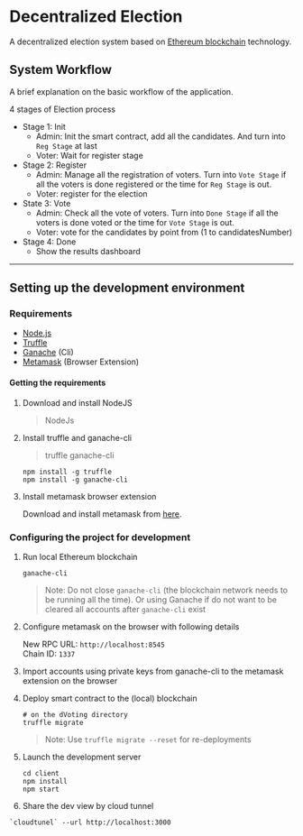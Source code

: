 # Decentralized Election

A decentralized election system based on [Ethereum blockchain](https://ethereum.org/dapps/) technology.

## System Workflow

A brief explanation on the basic workflow of the application.

4 stages of Election process

- Stage 1: Init
  - Admin: Init the smart contract, add all the candidates. And turn into `Reg Stage` at last
  - Voter: Wait for register stage
- Stage 2: Register
  - Admin: Manage all the registration of voters. Turn into `Vote Stage` if all the voters is done registered or the time for `Reg Stage` is out.
  - Voter: register for the election
- State 3: Vote
  - Admin: Check all the vote of voters. Turn into `Done Stage` if all the voters is done voted or the time for `Vote Stage` is out.
  - Voter: vote for the candidates by point from (1 to candidatesNumber)
- Stage 4: Done
  - Show the results dashboard

---

## Setting up the development environment

### Requirements

- [Node.js](https://nodejs.org)
- [Truffle](https://www.trufflesuite.com/truffle)
- [Ganache](https://github.com/trufflesuite/ganache-cli) (Cli)
- [Metamask](https://metamask.io/) (Browser Extension)

#### Getting the requirements

1. Download and install NodeJS

   > NodeJs

2. Install truffle and ganache-cli

   > truffle
   > ganache-cli

   ```shell
   npm install -g truffle
   npm install -g ganache-cli
   ```

3. Install metamask browser extension

   Download and install metamask from [here](https://metamask.io/download 'Go to official metamask download page.').

### Configuring the project for development

1. Run local Ethereum blockchain

   ```shell
   ganache-cli
   ```

   > Note: Do not close `ganache-cli` (the blockchain network needs to be running all the time). Or using Ganache if do not want to be cleared all accounts after `ganache-cli` exist

2. Configure metamask on the browser with following details

   New RPC URL: `http://localhost:8545`  
   Chain ID: `1337`

3. Import accounts using private keys from ganache-cli to the metamask extension on the browser
4. Deploy smart contract to the (local) blockchain

   ```shell
   # on the dVoting directory
   truffle migrate
   ```

   > Note: Use `truffle migrate --reset` for re-deployments

5. Launch the development server

   ```shell
   cd client
   npm install
   npm start
   ```
 6. Share the dev view by cloud tunnel
 ```
 `cloudtunel` --url http://localhost:3000
 ```
